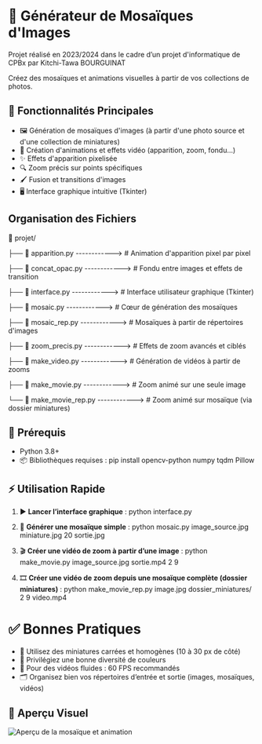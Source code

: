 # 🧩 Générateur de Mosaïques d'Images
Projet réalisé en 2023/2024 dans le cadre d’un projet d'informatique de CPBx par Kitchi-Tawa BOURGUINAT

Créez des mosaïques et animations visuelles à partir de vos collections de photos.

## 🚀 Fonctionnalités Principales

- 🖼️ Génération de mosaïques d'images (à partir d'une photo source et d'une collection de miniatures)
- 🎥 Création d'animations et effets vidéo (apparition, zoom, fondu…)
- ✨ Effets d'apparition pixelisée
- 🔍 Zoom précis sur points spécifiques
- 🖌️ Fusion et transitions d'images
- 🖥️ Interface graphique intuitive (Tkinter)

## Organisation des Fichiers

📂 projet/

├── 📄 apparition.py        ------------>       # Animation d'apparition pixel par pixel

├── 📄 concat_opac.py       ------------>       # Fondu entre images et effets de transition

├── 📄 interface.py         ------------>       # Interface utilisateur graphique (Tkinter)

├── 📄 mosaic.py            ------------>       # Cœur de génération des mosaïques

├── 📄 mosaic_rep.py        ------------>       # Mosaïques à partir de répertoires d'images

├── 📄 zoom_precis.py       ------------>       # Effets de zoom avancés et ciblés

├── 📄 make_video.py        ------------>       # Génération de vidéos à partir de zooms

├── 📄 make_movie.py        ------------>       # Zoom animé sur une seule image

└── 📄 make_movie_rep.py    ------------>       # Zoom animé sur mosaïque (via dossier miniatures)

## 🧪 Prérequis

- Python 3.8+
- 📦 Bibliothèques requises :
pip install opencv-python numpy tqdm Pillow

## ⚡ Utilisation Rapide

1. ▶️ **Lancer l’interface graphique** : python interface.py

2. 🧱 **Générer une mosaïque simple** : python mosaic.py image_source.jpg miniature.jpg 20 sortie.jpg

3. 🎬 **Créer une vidéo de zoom à partir d’une image** : python make_movie.py image_source.jpg sortie.mp4 2 9

4. 🎞️ **Créer une vidéo de zoom depuis une mosaïque complète (dossier miniatures)** : python make_movie_rep.py image.jpg dossier_miniatures/ 2 9 video.mp4


# ✅ Bonnes Pratiques
- 📐 Utilisez des miniatures carrées et homogènes (10 à 30 px de côté)
- 🎨 Privilégiez une bonne diversité de couleurs
- 🎥 Pour des vidéos fluides : 60 FPS recommandés
- 🗂️ Organisez bien vos répertoires d’entrée et sortie (images, mosaïques, vidéos)


## 🎥 Aperçu Visuel

![Aperçu de la mosaïque et animation](assets/recursive_zoom_precis.gif)

